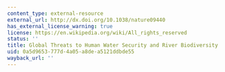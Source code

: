 ```yaml
---
content_type: external-resource
external_url: http://dx.doi.org/10.1038/nature09440
has_external_license_warning: true
license: https://en.wikipedia.org/wiki/All_rights_reserved
status: ''
title: Global Threats to Human Water Security and River Biodiversity
uid: 0a5d9653-777d-4a05-a8de-a5121ddbde55
wayback_url: ''
---
```

